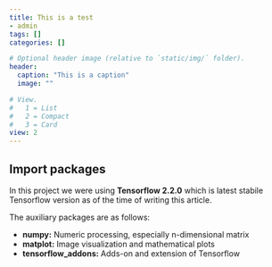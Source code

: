 ```yaml
---
title: This is a test
- admin
tags: []
categories: []

# Optional header image (relative to `static/img/` folder).
header:
  caption: "This is a caption"
  image: ""

# View.
#   1 = List
#   2 = Compact
#   3 = Card
view: 2
---
```


## Import packages

In this project we were using **Tensorflow 2.2.0** which is latest stabile Tensorflow version as of the time of writing this article.

The auxiliary packages are as follows:
- **numpy:** Numeric processing, especially n-dimensional matrix
- **matplot:** Image visualization and mathematical plots
- **tensorflow_addons:** Adds-on and extension of Tensorflow
